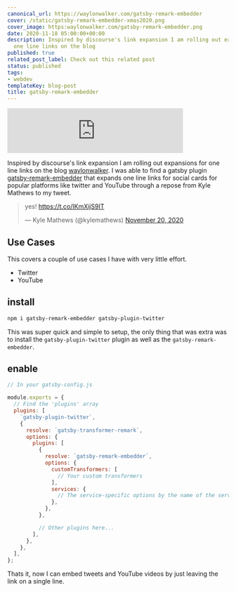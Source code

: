 ```yaml
---
canonical_url: https://waylonwalker.com/gatsby-remark-embedder
cover: /static/gatsby-remark-embedder-xmas2020.png
cover_image: https:waylonwalker.com/gatsby-remark-embedder.png
date: 2020-11-18 05:00:00+00:00
description: Inspired by discourse's link expansion I am rolling out expansions for
  one line links on the blog
published: true
related_post_label: Check out this related post
status: published
tags:
- webdev
templateKey: blog-post
title: gatsby-remark-embedder
---
```


<iframe src="https://anchor.fm/waylon-walker/embed/episodes/gatsby-remark-embedder-en6l3j" height="102px" width="400px" frameborder="0" scrolling="no"></iframe>

Inspired by discourse's link expansion I am rolling out expansions for one line
links on the blog [waylonwalker](https://waylonwalker.com).  I was able to find
a gatsby plugin
[gatsby-remark-embedder](https://www.gatsbyjs.com/plugins/gatsby-remark-embedder/?=embed)
that expands one line links for social cards for popular platforms like twitter
and YouTube through a repose from Kyle Mathews to my tweet.

<blockquote class="twitter-tweet"><p lang="und" dir="ltr">yes! <a href="https://t.co/IKmXijS9IT">https://t.co/IKmXijS9IT</a></p>&mdash; Kyle Mathews (@kylemathews) <a href="https://twitter.com/kylemathews/status/1329817928666005504?ref_src=twsrc%5Etfw">November 20, 2020</a></blockquote>
<script async src="https://platform.twitter.com/widgets.js" charset="utf-8"></script>


## Use Cases

This covers a couple of use cases I have with very little effort.

* Twitter
* YouTube

## install

``` bash
npm i gatsby-remark-embedder gatsby-plugin-twitter
```

This was super quick and simple to setup, the only thing that was extra was to
install the `gatsby-plugin-twitter` plugin as well as the
`gatsby-remark-embedder`.

## enable

``` javascript
// In your gatsby-config.js

module.exports = {
  // Find the 'plugins' array
  plugins: [
    `gatsby-plugin-twitter`,
    {
      resolve: `gatsby-transformer-remark`,
      options: {
        plugins: [
          {
            resolve: `gatsby-remark-embedder`,
            options: {
              customTransformers: [
                // Your custom transformers
              ],
              services: {
                // The service-specific options by the name of the service
              },
            },
          },

          // Other plugins here...
        ],
      },
    },
  ],
};
```

Thats it, now I can embed tweets and YouTube videos by just leaving the link on a single line.